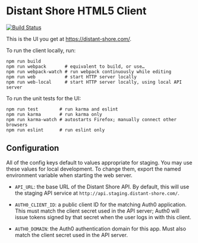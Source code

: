 # Distant Shore HTML5 Client

[![Build Status](https://circleci.com/gh/unreasonent/distant-shore-html5-client.svg)](https://circleci.com/gh/unreasonent/distant-shore-html5-client/)

This is the UI you get at https://distant-shore.com/.

To run the client locally, run:

    npm run build
    npm run webpack       # equivalent to build, or use…
    npm run webpack-watch # run webpack continuously while editing
    npm run web           # start HTTP server locally
    npm run web-local     # start HTTP server locally, using local API server

To run the unit tests for the UI:

    npm run test        # run karma and eslint
    npm run karma       # run karma only
    npm run karma-watch # autostarts Firefox; manually connect other browsers
    npm run eslint      # run eslint only

## Configuration

All of the config keys default to values appropriate for staging. You may use these values for local development. To change them, export the named environment variable when starting the web server.

* `API_URL`: the base URL of the Distant Shore API. By default, this will use the staging API service at `http://api.staging.distant-shore.com/`.

* `AUTH0_CLIENT_ID`: a public client ID for the matching Auth0 application. This must match the client secret used in the API server; Auth0 will issue tokens signed by that secret when the user logs in with this client.

* `AUTH0_DOMAIN`: the Auth0 authentication domain for this app. Must also match the client secret used in the API server.
